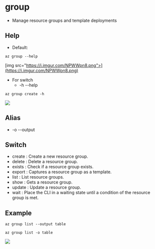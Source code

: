 # group
* Manage resource groups and template deployments

## Help
* Default:
````Azure Cli
az group --help
````
[img src="https://i.imgur.com/NPWWpn8.png">](https://i.imgur.com/NPWWpn8.png)

* For switch
  * -h --help
````Azure Cli
az group create -h
````
[<img src="https://i.imgur.com/GYjcQhL.png">](https://i.imgur.com/GYjcQhL.png)

## Alias
* -o --output

## Switch
* create : Create a new resource group.
* delete : Delete a resource group.
* exists : Check if a resource group exists.
* export : Captures a resource group as a template.
* list   : List resource groups.
* show   : Gets a resource group.
* update : Update a resource group.
* wait   : Place the CLI in a waiting state until a condition of the resource group is met.

## Example
````Azure CLI
az group list --output table
````

````Azure Cli
az group list -o table
````
[<img src="https://i.imgur.com/N5uUOnr.png">](https://i.imgur.com/N5uUOnr.png)

